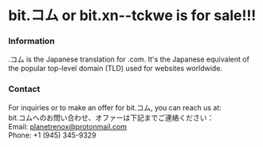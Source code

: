 # bit.コム or bit.xn--tckwe is for sale!!!

### Information
.コム is the Japanese translation for .com. It's the Japanese equivalent of the popular top-level domain (TLD) used for websites worldwide.

### Contact
For inquiries or to make an offer for bit.コム, you can reach us at:
<br />bit.コムへのお問い合わせ、オファーは下記までご連絡ください：
<br />Email: planetrenox@protonmail.com
<br />Phone: +1 (945) 345-9329

